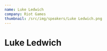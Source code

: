 ```yaml
---
name: Luke Ledwich
company: Riot Games
thumbnail: /src/img/speakers/Luke Ledwich.png
---
```


# Luke Ledwich
